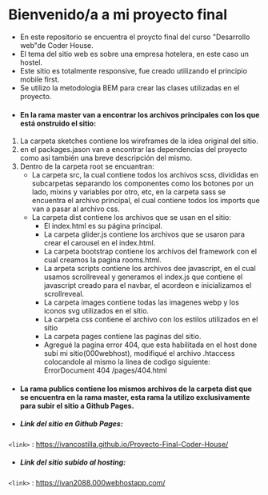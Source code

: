 # Bienvenido/a a mi proyecto final

- En este repositorio se encuentra el proycto final del curso "Desarrollo web"de Coder House.
- El tema del sitio web es sobre una empresa hotelera, en este caso un hostel.
- Este sitio es totalmente responsive, fue creado utilizando el principio mobile first.
- Se utilizo la metodologia BEM para crear las clases utilizadas en el proyecto.
- #### En la rama master van a encontrar los archivos principales con los que está onstruido el sitio:

1.  La carpeta sketches contiene los wireframes de la idea original del sitio.
2.  en el packages.jason van a encontrar las dependencias del proyecto como asi también una breve descripción del mismo.
3. Dentro de la carpeta root se encuantran:
	* La carpeta src, la cual contiene todos los archivos scss, divididas en
	subcarpetas separando los componentes como los botones por un lado,
	mixins y variables por otro, etc, en la carpeta sass se encuentra el archivo principal, el cual contiene todos los imports que van a pasar al archivo css.
	* La carpeta dist contiene los archivos que se usan en el sitio: 
		- El index.html es su página principal.
	 	- La carpeta glider.js contiene los archivos que se usaron para crear el carousel en el index.html. 
	 	- La carpeta bootstrap contiene los archivos del framework con el cual creamos la pagina rooms.html. 
	 	- La arpeta scripts contiene los archivos dee javascript, en el cual usamos scrollreveal y generamos el index.js que contiene el javascript creado para el navbar, el acordeon e inicializamos el scrollreveal.
	 	- La carpeta images contiene todas las imagenes webp y los iconos svg utilizados en el sitio.
	 	- La carpeta css contiene el archivo con los estilos utilizados en el sitio
		- La carpeta pages contiene las paginas del sitio.
		- Agregué la pagina error 404, que esta habilitada en el host done subí mi sitio(000webhost), modifiqué el archivo .htaccess colocandole al mismo la linea de codigo siguiente: ErrorDocument 404 /pages/404.html
	 
- #### La rama publics contiene los mismos archivos de la carpeta dist que se encuentra en la rama master, esta rama la utilizo exclusivamente para subir el sitio a Github Pages.

- ##### Link del sitio en Github Pages:

`<link>` : https://ivancostilla.github.io/Proyecto-Final-Coder-House/

- ##### Link del sitio subido al hosting:

`<link>` :  https://ivan2088.000webhostapp.com/

